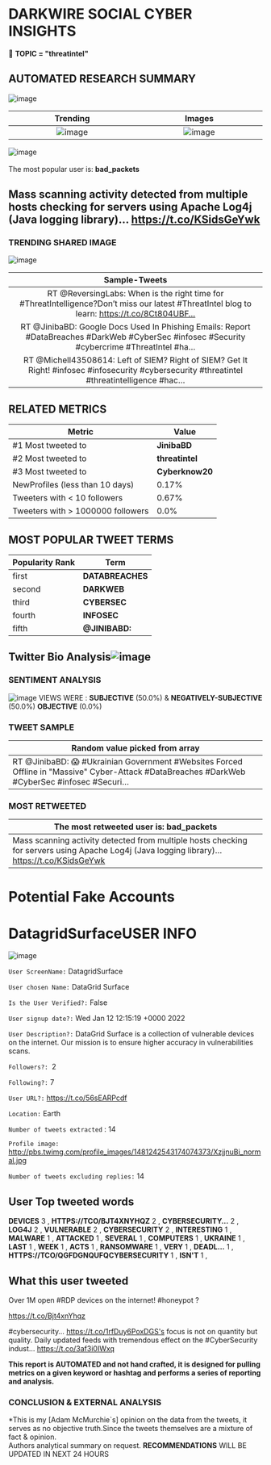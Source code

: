 # DARKWIRE SOCIAL CYBER INSIGHTS 
&#x1F34E; **TOPIC = "threatintel"**

## AUTOMATED RESEARCH SUMMARY
  ![image](darkLogo.png)   

|  Trending  |   Images | 
:-------------------------:|:-------------------------:
|  ![image](assets/threatintel/imageFile1.jpg)     <img width=200/> | ![image](assets/threatintel/imageFile2.jpg) <img width=200/> |   
 
 
![image](assets/threatintel/TWEETS.png)
<br></br>
The most popular user is: **bad_packets**  
 

## Mass scanning activity detected from multiple hosts checking for servers using Apache Log4j (Java logging library)… https://t.co/KSidsGeYwk 

  




### TRENDING SHARED IMAGE

![image](assets/threatintel/twitterPostedImage.png)



|                **Sample-Tweets**        |
| :-------------: |
| RT @ReversingLabs: When is the right time for #ThreatIntelligence?Don’t miss our latest #ThreatIntel blog to learn: https://t.co/8Ct804UBF… |
| RT @JinibaBD: Google Docs Used In Phishing Emails: Report #DataBreaches #DarkWeb #CyberSec #infosec #Security #cybercrime #ThreatIntel #ha… |
| RT @Michell43508614: Left of SIEM? Right of SIEM? Get It Right! #infosec #infosecurity #cybersecurity #threatintel #threatintelligence #hac… |

## RELATED METRICS<br>
| Metric | Value |
| ------------- | ------------- |
| #1 Most tweeted to  | **JinibaBD** |
| #2 Most tweeted to  | **threatintel** |
| #3 Most tweeted to  | **Cyberknow20** |
| NewProfiles (less than 10 days) | 0.17%  |
| Tweeters with < 10 followers  | 0.67%|
| Tweeters with > 1000000 followers  | 0.0%  |



## MOST POPULAR TWEET TERMS 


| Popularity Rank  | Term |
| ------------- | ------------- |
| first  | **DATABREACHES**  |
| second  | **DARKWEB**  |
| third  | **CYBERSEC** |
| fourth  | **INFOSEC**  |
| fifth  | **@JINIBABD:**  |


## Twitter Bio Analysis![image](assets/threatintel/BIO.png)
### SENTIMENT ANALYSIS
![image](assets/threatintel/sentiment.png)
VIEWS WERE : **SUBJECTIVE**  (50.0%) & **NEGATIVELY-SUBJECTIVE** (50.0%) **OBJECTIVE** (0.0%)

### TWEET SAMPLE 
| Random value picked from array |
| ------------- |
|RT @JinibaBD: 😱 #Ukrainian Government #Websites Forced Offline in "Massive" Cyber-Attack #DataBreaches #DarkWeb #CyberSec #infosec #Securi… |

### MOST RETWEETED 

| The most retweeted user is: **bad_packets**  |
| ------------- |
| Mass scanning activity detected from multiple hosts checking for servers using Apache Log4j (Java logging library)… https://t.co/KSidsGeYwk |

# Potential Fake Accounts
 
# DatagridSurfaceUSER INFO
![image](http://pbs.twimg.com/profile_images/1481242543174074373/XzjjnuBi_normal.jpg)
 
`User ScreenName:` DatagridSurface 
 
`User chosen Name:` DataGrid Surface 
 
`Is the User Verified?:` False 
 
`User signup date?:` Wed Jan 12 12:15:19 +0000 2022 
 
`User Description?:` DataGrid Surface is a collection of vulnerable devices on the internet. Our mission is to ensure higher accuracy in vulnerabilities scans. 
 
`Followers?: `2 
 
`Following?:` 7 
 
`User URL?:` https://t.co/56sEARPcdf 
 
`Location:` Earth 
 
`Number of tweets extracted`  : 14 
 
`Profile image:` http://pbs.twimg.com/profile_images/1481242543174074373/XzjjnuBi_normal.jpg 
 
`Number of tweets excluding replies:` 14 
 

 

 
## User Top tweeted words 
 
**DEVICES** 3 , **HTTPS://TCO/BJT4XNYHQZ** 2 , **CYBERSECURITY…** 2 , **LOG4J** 2 , **VULNERABLE** 2 , **CYBERSECURITY** 2 , **INTERESTING** 1 , **MALWARE** 1 , **ATTACKED** 1 , **SEVERAL** 1 , **COMPUTERS** 1 , **UKRAINE** 1 , **LAST** 1 , **WEEK** 1 , **ACTS** 1 , **RANSOMWARE** 1 , **VERY** 1 , **DEADL…** 1 , **HTTPS://TCO/QGFDGNQUFQCYBERSECURITY** 1 , **ISN'T** 1 , 
 
## What this user tweeted
 
Over 1M open #RDP devices on the internet! #honeypot ?

https://t.co/Bjt4xnYhqz

#cybersecurity… https://t.co/1rfDuy6PoxDGS's focus is not on quantity but quality. Daily updated feeds with tremendous effect on the #CyberSecurity indust… https://t.co/3af3i0IWxq
 

<b> This report is AUTOMATED and not hand crafted, it is designed for pulling metrics on a given keyword or hashtag and performs a series of reporting and analysis.</b>  
### CONCLUSION & EXTERNAL ANALYSIS

*This is my [Adam McMurchie`s] opinion on the data from the tweets, it serves as no objective truth.Since the tweets themselves are a mixture of fact & opinion.<br>
Authors analytical summary on request.
**RECOMMENDATIONS** WILL BE UPDATED IN NEXT  24 HOURS <br>